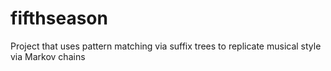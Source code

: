 fifthseason
===========

Project that uses pattern matching via suffix trees to replicate musical style via Markov chains
